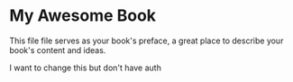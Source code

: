 # My Awesome Book

This file file serves as your book's preface, a great place to describe your book's content and ideas.

I want to change this but don't have auth
